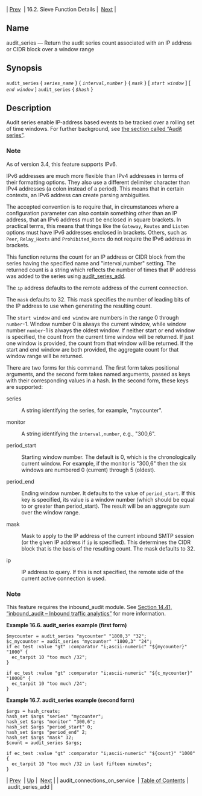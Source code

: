 | [Prev](sieve.ref.audit_connections_on_service)  | 16.2. Sieve Function Details |  [Next](sieve.ref.audit_series_add) |

<a name="sieve.ref.audit_series"></a>
## Name

audit_series — Return the audit series count associated with an IP address or CIDR block over a window range

## Synopsis

`audit_series` { *`series_name`* } { *`interval,number`* } { *`mask`* } [ *`start window`*         ] [ *`end window`*         ]
`audit_series` { *`$hash`* }

<a name="idp28648048"></a>
## Description

Audit series enable IP-address based events to be tracked over a rolling set of time windows. For further background, see [the section called “Audit series”](sieve.ecaddons#sieve.ectypes_audit_series "Audit series").

### Note

As of version 3.4, this feature supports IPv6.

IPv6 addresses are much more flexible than IPv4 addresses in terms of their formatting options. They also use a different delimiter character than IPv4 addresses (a colon instead of a period). This means that in certain contexts, an IPv6 address can create parsing ambiguities.

The accepted convention is to require that, in circumstances where a configuration parameter can also contain something other than an IP address, that an IPv6 address must be enclosed in square brackets. In practical terms, this means that things like the `Gateway`, `Routes` and `Listen` options must have IPv6 addresses enclosed in brackets. Others, such as `Peer`, `Relay_Hosts` and `Prohibited_Hosts` do not require the IPv6 address in brackets.

This function returns the count for an IP address or CIDR block from the series having the specified name and "interval,number" setting. The returned count is a string which reflects the number of times that IP address was added to the series using [audit_series_add](sieve.ref.audit_series_add "audit_series_add").

The `ip` address defaults to the remote address of the current connection.

The `mask` defaults to 32\. This mask specifies the number of leading bits of the IP address to use when generating the resulting count.

The `start window` and `end window` are numbers in the range 0 through `number`-1. Window number 0 is always the current window, while window number `number`-1 is always the oldest window. If neither start or end window is specified, the count from the current time window will be returned. If just one window is provided, the count from that window will be returned. If the start and end window are both provided, the aggregate count for that window range will be returned.

There are two forms for this command. The first form takes positional arguments, and the second form takes named arguments, passed as keys with their corresponding values in a hash. In the second form, these keys are supported:

<dl className="variablelist">

<dt>series</dt>

<dd>

A string identifying the series, for example, "mycounter".

</dd>

<dt>monitor</dt>

<dd>

A string identifying the `interval,number`, e.g., "300,6".

</dd>

<dt>period_start</dt>

<dd>

Starting window number. The default is 0, which is the chronologically current window. For example, if the monitor is "300,6" then the six windows are numbered 0 (current) through 5 (oldest).

</dd>

<dt>period_end</dt>

<dd>

Ending window number. It defaults to the value of `period_start`. If this key is specified, its value is a window number (which should be equal to or greater than period_start). The result will be an aggregate sum over the window range.

</dd>

<dt>mask</dt>

<dd>

Mask to apply to the IP address of the current inbound SMTP session (or the given IP address if `ip` is specified). This determines the CIDR block that is the basis of the resulting count. The mask defaults to 32.

</dd>

<dt>ip</dt>

<dd>

IP address to query. If this is not specified, the remote side of the current active connection is used.

</dd>

</dl>

### Note

This feature requires the inbound_audit module. See [Section 14.41, “inbound_audit – Inbound traffic analytics”](modules.inbound_audit "14.41. inbound_audit – Inbound traffic analytics") for more information.

<a name="example.audit_series"></a>

**Example 16.6. audit_series example (first form)**

```
$mycounter = audit_series "mycounter" "1800,3" "32";
$c_mycounter = audit_series "mycounter" "1800,3" "24";
if ec_test :value "gt" :comparator "i;ascii-numeric" "${mycounter}" "1000" {
  ec_tarpit 10 "too much /32";
}

if ec_test :value "gt" :comparator "i;ascii-numeric" "${c_mycounter}" "10000" {
  ec_tarpit 10 "too much /24";
}
```

<a name="example.audit_series.second"></a>

**Example 16.7. audit_series example (second form)**

```
$args = hash_create;
hash_set $args "series" "mycounter";
hash_set $args "monitor" "300,6";
hash_set $args "period_start" 0;
hash_set $args "period_end" 2;
hash_set $args "mask" 32;
$count = audit_series $args;

if ec_test :value "gt" :comparator "i;ascii-numeric" "${count}" "1000" {
  ec_tarpit 10 "too much /32 in last fifteen minutes";
}
```

| [Prev](sieve.ref.audit_connections_on_service)  | [Up](sieve.ref.files) |  [Next](sieve.ref.audit_series_add) |
| audit_connections_on_service  | [Table of Contents](index) |  audit_series_add |
